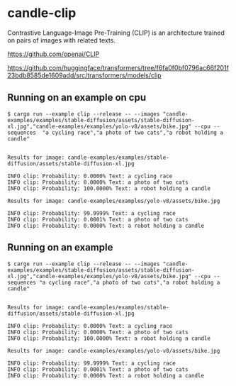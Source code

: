 # candle-clip

Contrastive Language-Image Pre-Training (CLIP) is an architecture trained on
pairs of images with related texts.

https://github.com/openai/CLIP

https://github.com/huggingface/transformers/tree/f6fa0f0bf0796ac66f201f23bdb8585de1609add/src/transformers/models/clip

## Running on an example on cpu

```
$ cargo run --example clip --release -- --images "candle-examples/examples/stable-diffusion/assets/stable-diffusion-xl.jpg","candle-examples/examples/yolo-v8/assets/bike.jpg" --cpu --sequences  "a cycling race","a photo of two cats","a robot holding a candle"


Results for image: candle-examples/examples/stable-diffusion/assets/stable-diffusion-xl.jpg

INFO clip: Probability: 0.0000% Text: a cycling race
INFO clip: Probability: 0.0000% Text: a photo of two cats
INFO clip: Probability: 100.0000% Text: a robot holding a candle

Results for image: candle-examples/examples/yolo-v8/assets/bike.jpg

INFO clip: Probability: 99.9999% Text: a cycling race
INFO clip: Probability: 0.0001% Text: a photo of two cats
INFO clip: Probability: 0.0000% Text: a robot holding a candle
```

## Running on an example

```
$ cargo run --example clip --release -- --images "candle-examples/examples/stable-diffusion/assets/stable-diffusion-xl.jpg","candle-examples/examples/yolo-v8/assets/bike.jpg" --cpu --sequences "a cycling race","a photo of two cats","a robot holding a candle"


Results for image: candle-examples/examples/stable-diffusion/assets/stable-diffusion-xl.jpg

INFO clip: Probability: 0.0000% Text: a cycling race
INFO clip: Probability: 0.0000% Text: a photo of two cats
INFO clip: Probability: 100.0000% Text: a robot holding a candle

Results for image: candle-examples/examples/yolo-v8/assets/bike.jpg

INFO clip: Probability: 99.9999% Text: a cycling race
INFO clip: Probability: 0.0001% Text: a photo of two cats
INFO clip: Probability: 0.0000% Text: a robot holding a candle
```
